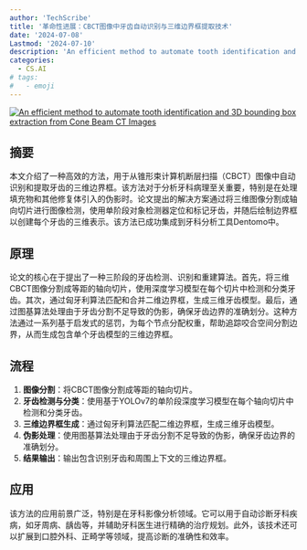 ```yaml
---
author: 'TechScribe'
title: '革命性进展：CBCT图像中牙齿自动识别与三维边界框提取技术'
date: '2024-07-08'
Lastmod: '2024-07-10'
description: 'An efficient method to automate tooth identification and 3D bounding box extraction from Cone Beam CT Images'
categories:
  - CS.AI
# tags:
#   - emoji
---
```


[![An efficient method to automate tooth identification and 3D bounding box extraction from Cone Beam CT Images](https://arxiv-research-1301205113.cos.ap-guangzhou.myqcloud.com/images/2407.05892v1.pdf_0.jpg)](https://arxiv.org/abs/2407.05892v1)

## 摘要

本文介绍了一种高效的方法，用于从锥形束计算机断层扫描（CBCT）图像中自动识别和提取牙齿的三维边界框。该方法对于分析牙科病理至关重要，特别是在处理填充物和其他修复体引入的伪影时。论文提出的解决方案通过将三维图像分割成轴向切片进行图像检测，使用单阶段对象检测器定位和标记牙齿，并随后绘制边界框以创建每个牙齿的三维表示。该方法已成功集成到牙科分析工具Dentomo中。<!--more-->

## 原理

论文的核心在于提出了一种三阶段的牙齿检测、识别和重建算法。首先，将三维CBCT图像分割成等距的轴向切片，使用深度学习模型在每个切片中检测和分类牙齿。其次，通过匈牙利算法匹配和合并二维边界框，生成三维牙齿模型。最后，通过图基算法处理由于牙齿分割不足导致的伪影，确保牙齿边界的准确划分。这种方法通过一系列基于启发式的惩罚，为每个节点分配权重，帮助追踪咬合空间分割边界，从而生成包含单个牙齿模型的三维边界框。

## 流程

1. **图像分割**：将CBCT图像分割成等距的轴向切片。
2. **牙齿检测与分类**：使用基于YOLOv7的单阶段深度学习模型在每个轴向切片中检测和分类牙齿。
3. **三维边界框生成**：通过匈牙利算法匹配二维边界框，生成三维牙齿模型。
4. **伪影处理**：使用图基算法处理由于牙齿分割不足导致的伪影，确保牙齿边界的准确划分。
5. **结果输出**：输出包含识别牙齿和周围上下文的三维边界框。

## 应用

该方法的应用前景广泛，特别是在牙科影像分析领域。它可以用于自动诊断牙科疾病，如牙周病、龋齿等，并辅助牙科医生进行精确的治疗规划。此外，该技术还可以扩展到口腔外科、正畸学等领域，提高诊断的准确性和效率。